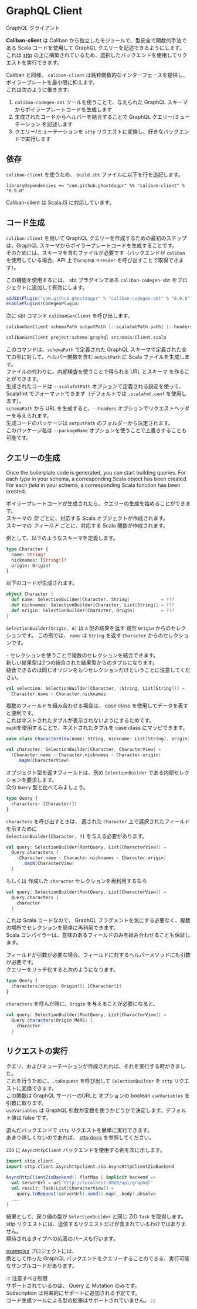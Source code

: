 # GraphQL Client
GraphQL クライアント

**Caliban-client** は Caliban から独立したモジュールで、型安全で関数的手法である Scala コードを使用して GraphQL クエリーを記述できるようにします。
これは [sttp](https://github.com/softwaremill/sttp) の上に構築されているため、選択したバックエンドを使用してリクエストを実行できます。

Caliban と同様、 `caliban-client` は純粋関数的なインターフェースを提供し、ボイラープレートを最小限に抑えます。  
これは次のように働きます。  
1. `caliban-codegen-sbt` ツールを使うことで、与えられた GraphQL スキーマからボイラープレートコードを生成します  
2. 生成されたコードからヘルパーを結合することで GraphQL クエリー/ミューテーション を記述します  
3. クエリー/ミューテーションを `sttp` リクエストに変換し、好きなバックエンドで実行します

## 依存

`caliban-client` を使うため、 `build.sbt` ファイルに以下を行を追記します。  

```
libraryDependencies += "com.github.ghostdogpr" %% "caliban-client" % "0.9.0"
```

Caliban-client は ScalaJS に対応しています。

## コード生成

`caliban-client` を用いて GraphQL クエリーを作成するための最初のステップは、GraphQL スキーマからボイラープレートコードを生成することです。  
そのためには、スキーマを含むファイルが必要です（バックエンドが `caliban` を使用している場合、API 上で`GraphQL＃render` を呼び出すことで取得できます）。

この機能を使用するには、 sbt プラグインである `caliban-codegen-sbt` をプロジェクトに追加して有効にします。  

```scala
addSbtPlugin("com.github.ghostdogpr" % "caliban-codegen-sbt" % "0.9.0")
enablePlugins(CodegenPlugin)
```
次に sbt コマンド `calibanGenClient` を呼び出します。  
```scala
calibanGenClient schemaPath outputPath [--scalafmtPath path] [--headers name:value,name2:value2]

calibanGenClient project/schema.graphql src/main/Client.scala
```

このコマンドは、`schemaPath` で定義された GraphQL スキーマで定義された全ての型に対して、ヘルパー関数を含む `outputPath` に Scala ファイルを生成します。  
ファイルの代わりに、内部検査を使うことで得られる URL とスキーマ を作ることができます。  
生成されたコードは `--scalafmtPath` オプションで定義される設定を使って、 Scalafmt でフォーマットできます（デフォルトでは `.scalafmt.conf` を使用します）。  
`schemaPath` から URL を生成すると、`--headers` オプションでリクエストヘッダーを与えられます。  
生成コードのパッケージは `outputPath` のフォルダーから決定されます。  
このパッケージ名は `--packageName` オプションを使うことで上書きすることも可能です。

## クエリーの生成

Once the boilerplate code is generated, you can start building queries. For each *type* in your schema, a corresponding Scala object has been created. For each *field* in your schema, a corresponding Scala function has been created.

ボイラープレートコードが生成されたら、クエリーの生成を始めることができます。  
スキーマの *型* ごとに、対応する Scala オブジェクトが作成されます。  
スキーマの *フィールド* ごとに、対応する Scala 関数が作成されます。  

例として、以下のようなスキーマを定義します。  
```graphql
type Character {
  name: String!
  nicknames: [String!]!
  origin: Origin!
}
```

以下のコードが生成されます。  
```scala
object Character {
  def name: SelectionBuilder[Character, String]            = ???
  def nicknames: SelectionBuilder[Character, List[String]] = ???
  def origin: SelectionBuilder[Character, Origin]          = ???
}
```

`SelectionBuilder[Origin, A]`  は `A` 型の結果を返す 親型 `Origin` からのセレクションです。 
この例では、 `name` は `String` を返す `Character` からのセレクションです。  

`~` セレクションを使うことで複数のセレクションを結合できます。  
新しい結果型は2つの結合された結果型からのタプルになります。  
結合できるのは同じオリジンをもつセレクションだけということに注意してください。  

```scala
val selection: SelectionBuilder[Character, (String, List[String])] =
  Character.name ~ Character.nicknames
```

複数のフィールドを組み合わせる場合は、 case class を使用してデータを表すと便利です。  
これはネストされたタプルが表示されないようにするためです。  
`mapN`を使用することで、ネストされたタプルを case class にマッピできます。

```scala
case class CharacterView(name: String, nickname: List[String], origin: Origin)

val character: SelectionBuilder[Character, CharacterView] =
  (Character.name ~ Character.nicknames ~ Character.origin)
    .mapN(CharacterView)
```

オブジェクト型を返すフィールドは、別の `SelectionBuilder` である内部セレクションを要求します。  
次の `Query` 型と比べてみましょう。  

```graphql
type Query {
  characters: [Character!]!
}
```
`characters` を呼び出すときは、 返された `Character` 上で選択されたフィールドを示すために  
`SelectionBuilder[Character, ?]` を与える必要があります。  

```scala
val query: SelectionBuilder[RootQuery, List[CharacterView]] =
  Query.characters {
    (Character.name ~ Character.nicknames ~ Character.origin)
      .mapN(CharacterView)
  }
```

もしくは 作成した `character` セレクションを再利用するなら
```scala
val query: SelectionBuilder[RootQuery, List[CharacterView]] =
  Query.characters {
    character
  }
```

これは Scala コードなので、 GraphQL フラグメントを気にする必要なく、複数の場所でセレクションを簡単に再利用できます。  
Scala コンパイラーは、意味のあるフィールドのみを組み合わせることも保証します。

フィールドが引数が必要な場合、フィールドに対するヘルパーメソッドにも引数が必要です。  
クエリーをリッチ化すると次のようになります。  

```graphql
type Query {
  characters(origin: Origin!): [Character!]!
}
```

`characters` を呼んだ時に、`Origin` を与えることが必要になると、
```scala
val query: SelectionBuilder[RootQuery, List[CharacterView]] =
  Query.characters(Origin.MARS) {
    character
  }
```

## リクエストの実行

クエリ、およびミューテーションが作成されれば、それを実行する時がきました。  
これを行うために、`.toRequest` を呼び出して `SelectionBuilder` を `sttp` リクエストに変換できます。  
この関数は GraphQL サーバーのURLと オプションの boolean `useVariables` を引数に取ります。  
`useVariables` は GraphQL 引数が変数を使うかどうかで決定します。デフォルト値は false です。  

選んだバックエンドで `sttp` リクエストを簡単に実行できます。  
あまり詳しくないのであれば、  [sttp docs](https://sttp.readthedocs.io/en/latest/) を参照してください。  

`ZIO` に `AsyncHttpClient` バックエンドを使用する例を次に示します。
```scala
import sttp.client._
import sttp.client.asynchttpclient.zio.AsyncHttpClientZioBackend

AsyncHttpClientZioBackend().flatMap { implicit backend =>
  val serverUrl = uri"http://localhost:8088/api/graphql"
  val result: Task[List[CharacterView]] =
    query.toRequest(serverUrl).send().map(_.body).absolve
  ...
}
```

結果として、戻り値の型が `SelectionBuilder` と同じ ZIO `Task` を取得します。  
sttp リクエストには、送信するリクエストだけが含まれているわけではありません。  
期待されるタイプへの応答のパースも行います。

[examples](https://github.com/ghostdogpr/caliban/tree/master/examples/) プロジェクトには、  
例として作った GraphQL バックエンドをクエリーすることのできる、実行可能なサンプルコードがあります。

::: 注意すべき制限  
サポートされているのは、 Query と Mutation のみです。  
Subscription は将来的にサポートに追加される予定です。  
コード生成ツールによる型の拡張はサポートされていません。
:::
